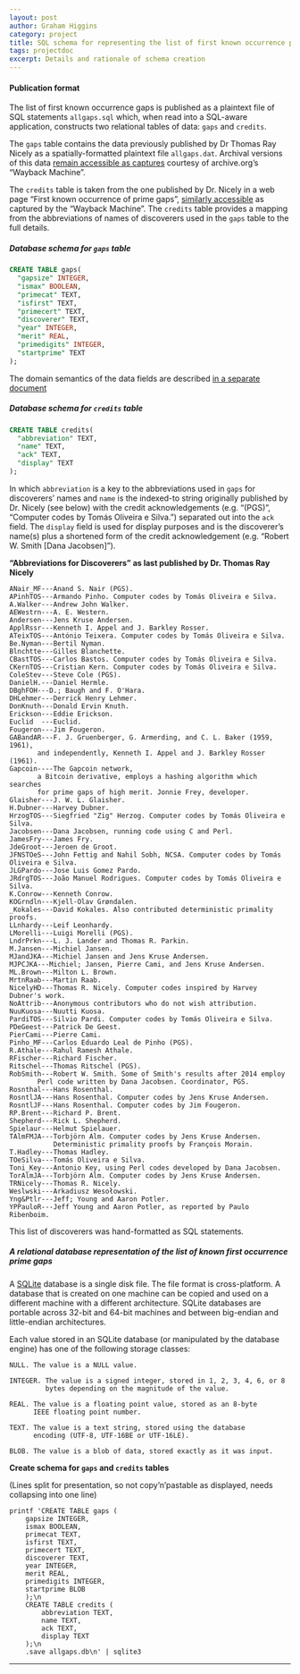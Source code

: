```yaml
---
layout: post
author: Graham Higgins
category: project
title: SQL schema for representing the list of first known occurrence prime gaps
tags: projectdoc
excerpt: Details and rationale of schema creation
---
```


#### Publication format

The list of first known occurrence gaps is published as a plaintext file of SQL statements `allgaps.sql` which, when read into a SQL-aware application, constructs two relational tables of data: `gaps` and `credits`.

The `gaps` table contains the data previously published by Dr Thomas Ray Nicely as a spatially-formatted plaintext file `allgaps.dat`. Archival versions of this data [remain accessible as captures](https://web.archive.org/web/*/http://www.trnicely.net/gaps/allgaps.dat) courtesy of archive.org’s “Wayback Machine”.

The `credits` table is taken from the one published by Dr. Nicely in a web page “First known occurrence of prime gaps”, [similarly accessible](https://web.archive.org/web/*/http://www.trnicely.net/gaps/gaplist.html) as captured by the “Wayback Machine”. The `credits` table provides a mapping from the abbreviations of names of discoverers used in the `gaps` table to the full details.

##### Database schema for `gaps` table

```sql
CREATE TABLE gaps(
  "gapsize" INTEGER,
  "ismax" BOOLEAN,
  "primecat" TEXT,
  "isfirst" TEXT,
  "primecert" TEXT,
  "discoverer" TEXT,
  "year" INTEGER,
  "merit" REAL,
  "primedigits" INTEGER,
  "startprime" TEXT
);
```

The domain semantics of the data fields are described [in a separate document](/prime-gap-record-data-fields/)

##### Database schema for `credits` table

```sql
CREATE TABLE credits(
  "abbreviation" TEXT,
  "name" TEXT,
  "ack" TEXT,
  "display" TEXT
);
```

In which `abbreviation` is a key to the abbreviations used in `gaps` for discoverers’ names and `name` is the indexed-to string originally published by Dr. Nicely (see below) with the credit acknowledgements (e.g. “(PGS)”, “Computer codes by Tomás Oliveira e Silva.”) separated out into the `ack` field. The `display` field is used for display purposes and is the discoverer’s name(s) plus a shortened form of the credit acknowledgement (e.g. “Robert W. Smith [Dana Jacobsen]”).

**“Abbreviations for Discoverers” as last published by Dr. Thomas Ray Nicely**

    ANair_MF---Anand S. Nair (PGS).
    APinhTOS---Armando Pinho. Computer codes by Tomás Oliveira e Silva.
    A.Walker---Andrew John Walker.
    AEWestrn---A. E. Western.
    Andersen---Jens Kruse Andersen.
    ApplRssr---Kenneth I. Appel and J. Barkley Rosser.
    ATeixTOS---António Teixera. Computer codes by Tomás Oliveira e Silva.
    Be.Nyman---Bertil Nyman.
    Blnchtte---Gilles Blanchette.
    CBastTOS---Carlos Bastos. Computer codes by Tomás Oliveira e Silva.
    CKernTOS---Cristian Kern. Computer codes by Tomás Oliveira e Silva.
    ColeStev---Steve Cole (PGS).
    DanielH.---Daniel Hermle.
    DBghFOH---D.; Baugh and F. O'Hara.
    DHLehmer---Derrick Henry Lehmer.
    DonKnuth---Donald Ervin Knuth.
    Erickson---Eddie Erickson.
    Euclid  ---Euclid.
    Fougeron---Jim Fougeron.
    GABandAR---F. J. Gruenberger, G. Armerding, and C. L. Baker (1959, 1961),
           and independently, Kenneth I. Appel and J. Barkley Rosser (1961).
    Gapcoin----The Gapcoin network,
           a Bitcoin derivative, employs a hashing algorithm which searches
           for prime gaps of high merit. Jonnie Frey, developer.
    Glaisher---J. W. L. Glaisher.
    H.Dubner---Harvey Dubner.
    HrzogTOS---Siegfried "Zig" Herzog. Computer codes by Tomás Oliveira e Silva.
    Jacobsen---Dana Jacobsen, running code using C and Perl.
    JamesFry---James Fry.
    JdeGroot---Jeroen de Groot.
    JFNSTOeS---John Fettig and Nahil Sobh, NCSA. Computer codes by Tomás Oliveira e Silva.
    JLGPardo---Jose Luis Gomez Pardo.
    JRdrgTOS---João Manuel Rodrigues. Computer codes by Tomás Oliveira e Silva.
    K.Conrow---Kenneth Conrow.
    KOGrndln---Kjell-Olav Grøndalen.
    _Kokales---David Kokales. Also contributed deterministic primality proofs.
    LLnhardy---Leif Leonhardy.
    LMorelli---Luigi Morelli (PGS).
    LndrPrkn---L. J. Lander and Thomas R. Parkin.
    M.Jansen---Michiel Jansen.
    MJandJKA---Michiel Jansen and Jens Kruse Andersen.
    MJPCJKA---Michiel; Jansen, Pierre Cami, and Jens Kruse Andersen.
    ML.Brown---Milton L. Brown.
    MrtnRaab---Martin Raab.
    NicelyHD---Thomas R. Nicely. Computer codes inspired by Harvey Dubner's work.
    NoAttrib---Anonymous contributors who do not wish attribution.
    NuuKuosa---Nuutti Kuosa.
    PardiTOS---Silvio Pardi. Computer codes by Tomás Oliveira e Silva.
    PDeGeest---Patrick De Geest.
    PierCami---Pierre Cami.
    Pinho_MF---Carlos Eduardo Leal de Pinho (PGS).
    R.Athale---Rahul Ramesh Athale.
    RFischer---Richard Fischer.
    Ritschel---Thomas Ritschel (PGS).
    RobSmith---Robert W. Smith. Some of Smith's results after 2014 employ
           Perl code written by Dana Jacobsen. Coordinator, PGS.
    Rosnthal---Hans Rosenthal.
    RosntlJA---Hans Rosenthal. Computer codes by Jens Kruse Andersen.
    RosntlJF---Hans Rosenthal. Computer codes by Jim Fougeron.
    RP.Brent---Richard P. Brent.
    Shepherd---Rick L. Shepherd.
    Spielaur---Helmut Spielauer.
    TAlmFMJA---Torbjörn Alm. Computer codes by Jens Kruse Andersen.
               Deterministic primality proofs by François Morain.
    T.Hadley---Thomas Hadley.
    TOeSilva---Tomás Oliveira e Silva.
    Toni_Key---Antonio Key, using Perl codes developed by Dana Jacobsen.
    TorAlmJA---Torbjörn Alm. Computer codes by Jens Kruse Andersen.
    TRNicely---Thomas R. Nicely.
    Weslwski---Arkadiusz Wesołowski.
    Yng&Ptlr---Jeff; Young and Aaron Potler.
    YPPauloR---Jeff Young and Aaron Potler, as reported by Paulo Ribenboim.

This list of discoverers was hand-formatted as SQL statements.

##### A relational database representation of the list of known first occurrence prime gaps

A [SQLite](https://www.sqlite.org/) database is a single disk file. The file format is cross-platform. A database that is created on one machine can be copied and used on a different machine with a different architecture. SQLite databases are portable across 32-bit and 64-bit machines and between big-endian and little-endian architectures.


Each value stored in an SQLite database (or manipulated by the database engine) has one of the following storage classes:

    NULL. The value is a NULL value.

    INTEGER. The value is a signed integer, stored in 1, 2, 3, 4, 6, or 8
             bytes depending on the magnitude of the value.

    REAL. The value is a floating point value, stored as an 8-byte
          IEEE floating point number.

    TEXT. The value is a text string, stored using the database
          encoding (UTF-8, UTF-16BE or UTF-16LE).

    BLOB. The value is a blob of data, stored exactly as it was input.


**Create schema for `gaps` and `credits` tables**

(Lines split for presentation, so not copy’n’pastable as displayed, needs collapsing into one line)

```shell
printf 'CREATE TABLE gaps (
    gapsize INTEGER,
    ismax BOOLEAN,
    primecat TEXT,
    isfirst TEXT,
    primecert TEXT,
    discoverer TEXT,
    year INTEGER,
    merit REAL,
    primedigits INTEGER,
    startprime BLOB
    );\n
    CREATE TABLE credits (
        abbreviation TEXT,
        name TEXT,
        ack TEXT,
        display TEXT
    );\n
    .save allgaps.db\n' | sqlite3
```

---
